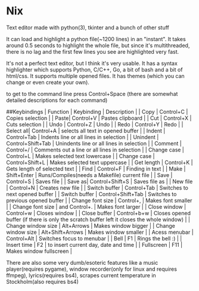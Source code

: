 # Nix
Text editor made with python(3), tkinter and a bunch of other stuff

It can load and highlight a python file(~1200 lines) in an "instant". It takes around 0.5 seconds to highlight the whole file, but since it's multithreaded, there is no lag and the first few lines you see are highlighted very fast.

It's not a perfect text editor, but I think it's very usable. It has a syntax highlighter which supports Python, C/C++, Go, a bit of bash and a bit of html/css. It supports multiple opened files. It has themes (which you can change or even create your own).

to get to the command line press Control+Space (there are somewhat detailed descriptions for each command)

##Keybindings
| Function | Keybinding | Description |
| Copy | Control+C | Copies selection |
| Paste| Control+V | Pastes clipboard |
| Cut | Control+X | Cuts selection |
| Undo | Control+Z | Undo |
| Redo | Control+Y | Redo |
| Select all| Control+A | selects all text in opened buffer |
| Indent | Control+Tab | Indents line or all lines in selection |
| Unindent | Control+Shift+Tab | Unindents line or all lines in selection |
| Comment | Control+/ | Comments out a line or all lines in selection |
| Change case | Control+L | Makes selected text lowercase |
| Change case | Control+Shift+L | Makes selected text uppercase |
| Get length | Control+K | Gets length of selected text |
| Find | Control+F | Finding in text |
| Make | Shift+Enter | Runs/Compiles(needs a Makefile) current file |
| Save | Control+S | Saves file |
| Save as| Control+Shift+S | Saves file as |
| New file | Control+N | Creates new file |
| Switch buffer | Control+Tab | Switches to next opened buffer |
| Switch buffer | Control+Shift+Tab | Switches to previous opened buffer |
| Change font size | Control+, | Makes font smaller |
| Change font size | and Control+. | Makes font larger |
| Close window | Control+w | Closes window |
| Close buffer | Control+b+w | Closes opened buffer (if there is only the scratch buffer left it closes the whole window) |
| Change window size | Alt+Arrows | Makes window bigger |
| Change window size | Alt+Shift+Arrows | Makes window smaller |
| Acess menubar | Control+Alt | Switches focus to menubar |
| Bell | F1 | Rings the bell :) |
| Insert time | F2 | to insert current day, date and time |
| Fullscreen | F11 | Makes window fullscreen |

There are also some very dumb/esoteric features like a music player(requires pygame), window recorder(only for linux and requires ffmpeg), lyrics(requires bs4), scrapes current temperature in Stockholm(also requires bs4)
